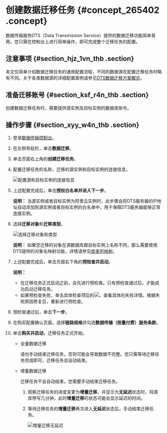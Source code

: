 # 创建数据迁移任务 {#concept_265402 .concept}

数据传输服务DTS（Data Transmission Service）提供的数据迁移功能简单易用，您只需在控制台上进行简单操作，即可完成整个迁移任务的配置。

## 注意事项 {#section_hjz_1vn_thb .section}

本文仅简单介绍数据迁移任务的通用配置流程，不同的数据源在配置迁移任务时略有不同。关于各类数据源的详细配置案例请参见[DTS数据迁移方案概览](../../../../cn.zh-CN/用户指南/数据迁移/DTS数据迁移方案概览.md#)。

## 准备迁移账号 {#section_ksf_r4n_thb .section}

创建数据迁移任务时，需要提供源实例及目标实例的数据库账号。

## 操作步骤 {#section_xyy_w4n_thb .section}

1.  登录[数据传输控制台](https://dts.console.aliyun.com/)。
2.  在左侧导航栏，单击**数据迁移**。
3.  单击页面右上角的**创建迁移任务**。
4.  配置迁移任务的名称，迁移的源实例和目标实例的连接信息。

    ![配置源和目标实例的连接信息](http://static-aliyun-doc.oss-cn-hangzhou.aliyuncs.com/assets/img/17082/156635131247391_zh-CN.png)

5.  上述配置完成后，单击**授权白名单并进入下一步**。

    **说明：** 当源实例或者目标实例为阿里云实例时，此步骤会将DTS服务器的IP地址自动添加到源实例或者目标实例的白名单中，用于保障DTS服务器能够正常连接实例。

6.  选择**迁移对象**和**迁移类型**。

    ![选择迁移对象和类型](http://static-aliyun-doc.oss-cn-hangzhou.aliyuncs.com/assets/img/17082/156635131247392_zh-CN.png)

    **说明：** 如果您迁移的对象在源数据库跟目标实例上名称不同，那么需要使用DTS提供的对象名映射功能，详情请参见[库表列映射](https://help.aliyun.com/document_detail/26628.html)。

7.  上述配置完成后，单击页面右下角的**预检查并启动**。

    **说明：** 

    -   在迁移任务正式启动之前，会先进行预检查。只有预检查通过后，才能成功启动迁移任务。
    -   如果预检查失败，单击具体检查项后的![](http://static-aliyun-doc.oss-cn-hangzhou.aliyuncs.com/assets/img/17082/156635131247390_zh-CN.png)，查看具体的失败详情。根据失败原因修复后，重新进行预检查。
8.  预检查通过后，单击**下一步**。
9.  在购买配置确认页面，选择**链路规格**并勾选**数据传输（按量付费）服务条款**。
10. 单击**购买并启动**，迁移任务正式开始。
    -   全量数据迁移

        请勿手动结束迁移任务，否则可能会导致数据不完整。您只需等待迁移任务完成即可，迁移任务会自动结束。

    -   增量数据迁移

        迁移任务不会自动结束，您需要手动结束迁移任务。

        1.  观察迁移任务的进度变更为**增量迁移**，并显示为**无延迟**状态时，将源库停写几分钟，此时**增量迁移**的状态可能会显示延迟的时间。
        2.  等待迁移任务的**增量迁移**再次进入**无延迟**状态后，手动结束迁移任务。

            ![增量迁移无延迟](http://static-aliyun-doc.oss-cn-hangzhou.aliyuncs.com/assets/img/17082/156635131347393_zh-CN.png)


